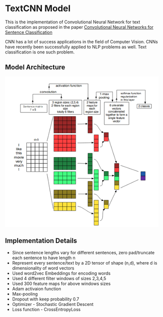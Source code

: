 

# TextCNN Model
This is the implementation of Convolutional Neural Network for text classification as proposed in the paper [Convolutional Neural Networks for Sentence Classification](https://arxiv.org/abs/1408.5882)

CNN has a lot of success applications in the field of Computer Vision. CNNs have recently been successfully applied to NLP problems as well. Text classification is one such problem.

## Model Architecture
![CNNText Architecture](images/TextCNN.png)

## Implementation Details
- Since sentence lengths vary for different sentences, zero pad/truncate each sentence to have length n
- Represent every sentence/text by a 2D tensor of shape (n,d), where d is dimensionality of word vectors
- Used word2vec Embeddings for encoding words
- Used 4 different filter windows of sizes 2,3,4,5
- Used 300 feature maps for above windows sizes
- Adam activaion function
- Max-pooling
- Dropout with keep probability 0.7
- Optimizer - Stochastic Gradient Descent
- Loss function - CrossEntropyLoss
